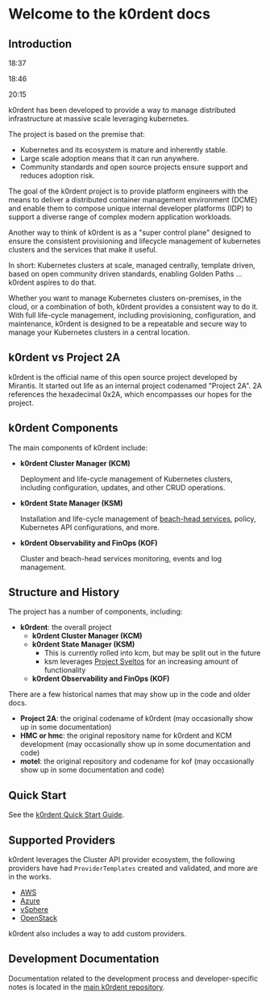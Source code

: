 # Welcome to the k0rdent docs

## Introduction

18:37

18:46

20:15


k0rdent has been developed to provide a way to manage distributed infrastructure
at massive scale leveraging kubernetes.

The project is based on the premise that:

* Kubernetes and its ecosystem is mature and inherently stable.
* Large scale adoption means that it can run anywhere.
* Community standards and open source projects ensure support and reduces adoption risk.

The goal of the k0rdent project is to provide platform engineers with the means
to deliver a distributed container management environment (DCME) and enable them to
compose unique internal developer platforms (IDP) to support a diverse range
of complex modern application workloads.

Another way to think of k0rdent is as a "super control plane" designed to ensure the
consistent provisioning and lifecycle management of kubernetes clusters and the
services that make it useful.

In short:
Kubernetes clusters at scale, managed centrally, template driven, based on open
community driven standards, enabling Golden Paths ... k0rdent aspires to do that.

Whether you want to manage Kubernetes clusters on-premises, in the cloud,
or a combination of both, k0rdent provides a consistent way to do it. With
full life-cycle management, including provisioning, configuration, and
maintenance, k0rdent is designed to be a repeatable and secure way to
manage your Kubernetes clusters in a central location.

## k0rdent vs Project 2A

k0rdent is the official name of this open source project developed by Mirantis. It
started out life as an internal project codenamed "Project 2A". 2A
references the hexadecimal 0x2A, which encompasses our hopes for the project.

## k0rdent Components

The main components of k0rdent include:

* **k0rdent Cluster Manager (KCM)**

    Deployment and life-cycle management of Kubernetes clusters, including
    configuration, updates, and other CRUD operations.

* **k0rdent State Manager (KSM)**

    Installation and life-cycle management of [beach-head services](glossary.md#beach-head-services),
    policy, Kubernetes API configurations, and more.

* **k0rdent Observability and FinOps (KOF)**

    Cluster and beach-head services monitoring, events and log management.

## Structure and History

The project has a number of components, including:

* **k0rdent**: the overall project
    * **k0rdent Cluster Manager (KCM)**
    * **k0rdent State Manager (KSM)**
        * This is currently rolled into kcm, but may be split out in the future
        * ksm leverages [Project Sveltos](https://github.com/projectsveltos/sveltos)
          for an increasing amount of functionality
    * **k0rdent Observability and FinOps (KOF)**

There are a few historical names that may show up in the code and older docs.

* **Project 2A**: the original codename of k0rdent (may occasionally show
  up in some documentation)
* **HMC or hmc**: the original repository name for k0rdent and KCM
  development (may occasionally show up in some documentation and code)
* **motel**: the original repository and codename for kof (may
  occasionally show up in some documentation and code)

## Quick Start

See the [k0rdent Quick Start Guide](guide-to-quickstarts.md).

## Supported Providers

k0rdent leverages the Cluster API provider ecosystem, the following
providers have had `ProviderTemplates` created and validated, and more are
in the works. 

* [AWS](admin-prepare.md#aws)
* [Azure](admin-prepare.md#azure)
* [vSphere](admin-prepare.md#vsphere)
* [OpenStack](admin-prepare.md#openstack)

k0rdent also includes a way to add custom providers.

## Development Documentation

Documentation related to the development process and developer-specific notes is
located in the [main k0rdent repository](https://github.com/k0rdent/kcm/blob/main/docs/dev.md).
